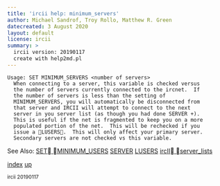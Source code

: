 ```yaml
---
title: 'ircii help: minimum_servers'
author: Michael Sandrof, Troy Rollo, Matthew R. Green
datecreated: 3 August 2020
layout: default
license: ircii
summary: >
  ircii version: 20190117
  create with help2md.pl
---
```

```
Usage: SET MINIMUM_SERVERS <number of servers>
  When connecting to a server, this variable is checked versus
  the number of servers currently connected to the ircnet.  If
  the number of servers is less than the setting of
  MINIMUM_SERVERS, you will automatically be disconnected from
  that server and IRCII will attempt to connect to the next
  server in you server list (as though you had done SERVER +).
  This is useful if the net is fragmented to keep you on a more
  populated portion of the net.  This will be rechecked if you
  issue a LUSERS.  This will only affect your primary server. 
  Secondary servers are not checked vs this variable.

```
See Also:
  [SET MINIMUM_USERS](../set/minimum_users.html)
  [SERVER](../server.html)
  [LUSERS](../lusers.html)
  [ircII server_lists](../ircii/server_lists.html)

[index](index.html)
[up](..)

<small> ircii 20190117 </small>
